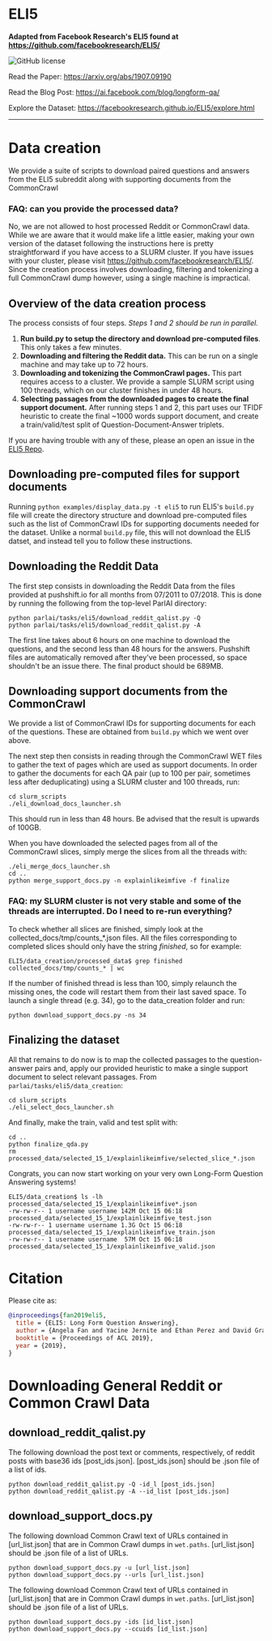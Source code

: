 # ELI5
**Adapted from Facebook Research's ELI5 found at https://github.com/facebookresearch/ELI5/**

![GitHub license](https://img.shields.io/badge/license-BSD-blue.svg)


Read the Paper: https://arxiv.org/abs/1907.09190

Read the Blog Post: https://ai.facebook.com/blog/longform-qa/

Explore the Dataset: https://facebookresearch.github.io/ELI5/explore.html

--------------------------------------------------------------------------------

# Data creation

We provide a suite of scripts to download paired questions and answers from the ELI5 subreddit along with supporting documents from the CommonCrawl

### FAQ: can you provide the processed data?

No, we are not allowed to host processed Reddit or CommonCrawl data. While we are aware that it would make life a little easier, making your own version of the dataset following the instructions here is pretty straightforward if you have access to a SLURM cluster. If you have issues with your cluster, please visit https://github.com/facebookresearch/ELI5/. Since the creation process involves downloading, filtering and tokenizing a full CommonCrawl dump however, using a single machine is impractical.


## Overview of the data creation process

The process consists of four steps. *Steps 1 and 2 should be run in parallel.*

1. **Run build.py to setup the directory and download pre-computed files**. This only takes a few minutes.
2. **Downloading and filtering the Reddit data.** This can be run on a single machine and may take up to 72 hours.
3. **Downloading and tokenizing the CommonCrawl pages.** This part requires access to a cluster. We provide a sample SLURM script using 100 threads, which on our cluster finishes in under 48 hours.
4. **Selecting passages from the downloaded pages to create the final support document.** After running steps 1 and 2, this part uses our TFIDF heuristic to create the final ~1000 words support document, and create a train/valid/test split of Question-Document-Answer triplets.

If you are having trouble with any of these, please an open an issue in the
[ELI5 Repo](https://github.com/facebookresearch/ELI5/).

## Downloading pre-computed files for support documents
Running `python examples/display_data.py -t eli5` to run ELI5's `build.py` file
will create the directory structure and download pre-computed files such as the list of CommonCrawl IDs for supporting documents needed for the dataset. Unlike a normal `build.py` file, this will not download the ELI5 datset, and instead tell you to follow these instructions.

## Downloading the Reddit Data

The first step consists in downloading the Reddit Data from the files provided at pushshift.io for all months from 07/2011 to 07/2018. This is done by running the following
from the top-level ParlAI directory:

```
python parlai/tasks/eli5/download_reddit_qalist.py -Q
python parlai/tasks/eli5/download_reddit_qalist.py -A
```

The first line takes about 6 hours on one machine to download the questions, and the second less than 48 hours for the answers. Pushshift files are automatically removed after they've been processed, so space shouldn't be an issue there. The final product should be 689MB.


## Downloading support documents from the CommonCrawl

We provide a list of CommonCrawl IDs for supporting documents for each of the questions.
These are obtained from `build.py` which we went over above.


The next step then consists in reading through the CommonCrawl WET files to gather the text of pages which are used as support documents. In order to gather the documents for each QA pair (up to 100 per pair, sometimes less after deduplicating) using a SLURM cluster and 100 threads, run:
```
cd slurm_scripts
./eli_download_docs_launcher.sh
```
This should run in less than 48 hours. Be advised that the result is upwards of 100GB.

When you have downloaded the selected pages from all of the CommonCrawl slices, simply merge the slices from all the threads with:
```
./eli_merge_docs_launcher.sh
cd ..
python merge_support_docs.py -n explainlikeimfive -f finalize
```

### FAQ: my SLURM cluster is not very stable and some of the threads are interrupted. Do I need to re-run everything?

To check whether all slices are finished, simply look at the collected\_docs/tmp/counts\_\*.json files. All the files corresponding to completed slices should only have the string *finished*, so for example:
```
ELI5/data_creation/processed_data$ grep finished collected_docs/tmp/counts_* | wc
```
If the number of finished thread is less than 100, simply relaunch the missing ones, the code will restart them from their last saved space. To launch a single thread (e.g. 34), go to the data\_creation folder and run:
```
python download_support_docs.py -ns 34
```

## Finalizing the dataset

All that remains to do now is to map the collected passages to the question-answer pairs and, apply our provided heuristic to make a single support document to select relevant passages. From `parlai/tasks/eli5/data_creation`:
```
cd slurm_scripts
./eli_select_docs_launcher.sh
```

And finally, make the train, valid and test split with:
```
cd ..
python finalize_qda.py
rm processed_data/selected_15_1/explainlikeimfive/selected_slice_*.json
```

Congrats, you can now start working on your very own Long-Form Question Answering systems!
```
ELI5/data_creation$ ls -lh processed_data/selected_15_1/explainlikeimfive*.json
-rw-rw-r-- 1 username username 142M Oct 15 06:18 processed_data/selected_15_1/explainlikeimfive_test.json
-rw-rw-r-- 1 username username 1.3G Oct 15 06:18 processed_data/selected_15_1/explainlikeimfive_train.json
-rw-rw-r-- 1 username username  57M Oct 15 06:18 processed_data/selected_15_1/explainlikeimfive_valid.json
```

# Citation

Please cite as:
```bibtex
@inproceedings{fan2019eli5,
  title = {ELI5: Long Form Question Answering},
  author = {Angela Fan and Yacine Jernite and Ethan Perez and David Grangier and Jason Weston and Michael Auli},
  booktitle = {Proceedings of ACL 2019},
  year = {2019},
}
```


# Downloading General Reddit or Common Crawl Data

## download_reddit_qalist.py

The following download the post text or comments, respectively, of reddit posts with base36 ids [post_ids.json]. [post_ids.json] should be .json file of a list of ids.
```
python download_reddit_qalist.py -Q -id_l [post_ids.json]
python download_reddit_qalist.py -A --id_list [post_ids.json]
```

## download_support_docs.py
The following download Common Crawl text of URLs contained in [url_list.json] that are in Common Crawl dumps in `wet.paths`. [url_list.json] should be .json file of a list of URLs.
```
python download_support_docs.py -u [url_list.json]
python download_support_docs.py --urls [url_list.json]
```

The following download Common Crawl text of URLs contained in [url_list.json] that are in Common Crawl dumps in `wet.paths`. [url_list.json] should be .json file of a list of URLs.
```
python download_support_docs.py -ids [id_list.json]
python download_support_docs.py --ccuids [id_list.json]
```



